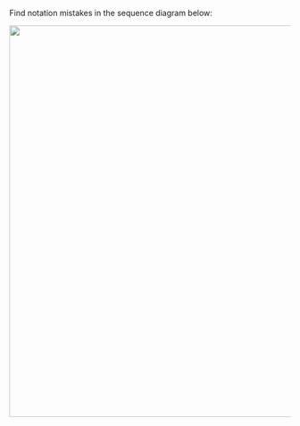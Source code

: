 <panel header="{{ icon_Q }} Find notation errors in sequence diagram">
<question>

Find notation mistakes in the sequence diagram below:

<img src="{{baseUrl}}/modeling/modelingBehaviors/sequenceDiagramsBasic/images/notationMistakes.png" width="700"/>

</question>
</panel>
